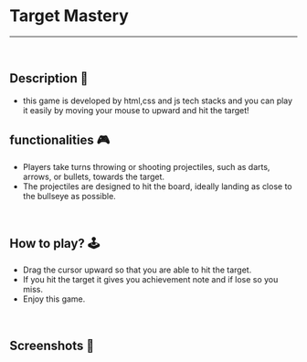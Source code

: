 # **Target Mastery** 

---

<br>

## **Description 📃** 
- this game is developed by html,css and js tech stacks and you can play it easily by moving your mouse to upward and hit the target!

## **functionalities 🎮** 
- Players take turns throwing or shooting projectiles, such as darts, arrows, or bullets, towards the target. 
- The projectiles are designed to hit the board, ideally landing as close to the bullseye as possible.  
<br>

## **How to play? 🕹️**

- Drag the cursor upward so that you are able to hit the target.
- If you hit the target it gives you achievement note and if lose so you miss.
- Enjoy this game.
<br>

## **Screenshots 📸**
<br>



<br>

